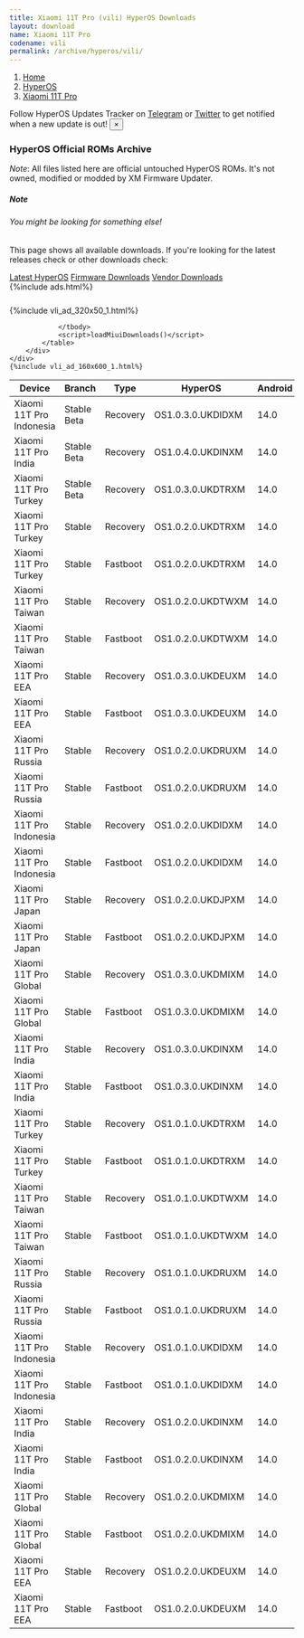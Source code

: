 ```yaml
---
title: Xiaomi 11T Pro (vili) HyperOS Downloads
layout: download
name: Xiaomi 11T Pro
codename: vili
permalink: /archive/hyperos/vili/
---
```

<nav aria-label="breadcrumb">
    <ol class="breadcrumb">
        <li class="breadcrumb-item"><a href="/">Home</a></li>
        <li class="breadcrumb-item"><a href="/hyperos/">HyperOS</a></li>
        <li class="breadcrumb-item active" aria-current="page"><a href="/hyperos/vili/">Xiaomi 11T Pro</a></li>
    </ol>
</nav>
<div class="alert alert-primary alert-dismissible fade show" role="alert">
    Follow HyperOS Updates Tracker on <a href="https://t.me/MIUIUpdatesTracker" class="alert-link">Telegram</a>
     or <a href="https://twitter.com/MiFwUpdater" class="alert-link">Twitter</a> to get notified when a new update is out!
    <button type="button" class="close" data-dismiss="alert" aria-label="Close">
        <span aria-hidden="true">&times;</span>
    </button>
</div>

### HyperOS Official ROMs Archive
*Note*: All files listed here are official untouched HyperOS ROMs. It's not owned, modified or modded by XM Firmware Updater.
<div class="card">
  <div class="card-body">
    <h5 class="card-title">Note</h5>
    <h6 class="card-subtitle mb-2 text-muted">You might be looking for something else!</h6>
    <p class="card-text">This page shows all available downloads.
     If you're looking for the latest releases check or other downloads check:</p>
    <a href="/hyperos/vili/" class="card-link">Latest HyperOS</a>
    <a href="/firmware/vili/" class="card-link">Firmware Downloads</a>
    <a href="/vendor/vili/" class="card-link">Vendor Downloads</a>
  </div>
</div>
{%include ads.html%}
<div class="row justify-content-center">
    <div class="col-10">
        <div class="table-responsive-md" style="margin-top: 25px;">
            {%include vli_ad_320x50_1.html%}
            <table id="miui" class="display dt-responsive nowrap compact table table-striped table-hover table-sm">
                <thead class="thead-dark">
                    <tr>
                        <th data-ref="device">Device</th>
                        <th data-ref="branch">Branch</th>
                        <th data-ref="type">Type</th>
                        <th data-ref="miui">HyperOS</th>
                        <th data-ref="android">Android</th>
                        <th data-ref="size">Size</th>
                        <th data-ref="size">Date</th>
                        <th data-ref="link">Link</th>
                    </tr>
                </thead>
                <tbody>
                <tr><td>Xiaomi 11T Pro Indonesia</td><td>Stable Beta</td><td>Recovery</td><td>OS1.0.3.0.UKDIDXM</td><td>14.0</td><td>5.0 GB</td><td>2024-08-02</td><td><a href="/hyperos/vili/stable beta/OS1.0.3.0.UKDIDXM/">Download</a></td></tr>
<tr><td>Xiaomi 11T Pro India</td><td>Stable Beta</td><td>Recovery</td><td>OS1.0.4.0.UKDINXM</td><td>14.0</td><td>5.0 GB</td><td>2024-08-02</td><td><a href="/hyperos/vili/stable beta/OS1.0.4.0.UKDINXM/">Download</a></td></tr>
<tr><td>Xiaomi 11T Pro Turkey</td><td>Stable Beta</td><td>Recovery</td><td>OS1.0.3.0.UKDTRXM</td><td>14.0</td><td>5.0 GB</td><td>2024-08-02</td><td><a href="/hyperos/vili/stable beta/OS1.0.3.0.UKDTRXM/">Download</a></td></tr>
<tr><td>Xiaomi 11T Pro Turkey</td><td>Stable</td><td>Recovery</td><td>OS1.0.2.0.UKDTRXM</td><td>14.0</td><td>5.0 GB</td><td>2024-07-16</td><td><a href="/hyperos/vili/stable/OS1.0.2.0.UKDTRXM/">Download</a></td></tr>
<tr><td>Xiaomi 11T Pro Turkey</td><td>Stable</td><td>Fastboot</td><td>OS1.0.2.0.UKDTRXM</td><td>14.0</td><td>6.4 GB</td><td>2024-07-01</td><td><a href="/hyperos/vili/stable/OS1.0.2.0.UKDTRXM/">Download</a></td></tr>
<tr><td>Xiaomi 11T Pro Taiwan</td><td>Stable</td><td>Recovery</td><td>OS1.0.2.0.UKDTWXM</td><td>14.0</td><td>4.9 GB</td><td>2024-07-16</td><td><a href="/hyperos/vili/stable/OS1.0.2.0.UKDTWXM/">Download</a></td></tr>
<tr><td>Xiaomi 11T Pro Taiwan</td><td>Stable</td><td>Fastboot</td><td>OS1.0.2.0.UKDTWXM</td><td>14.0</td><td>5.7 GB</td><td>2024-07-01</td><td><a href="/hyperos/vili/stable/OS1.0.2.0.UKDTWXM/">Download</a></td></tr>
<tr><td>Xiaomi 11T Pro EEA</td><td>Stable</td><td>Recovery</td><td>OS1.0.3.0.UKDEUXM</td><td>14.0</td><td>5.2 GB</td><td>2024-07-10</td><td><a href="/hyperos/vili/stable/OS1.0.3.0.UKDEUXM/">Download</a></td></tr>
<tr><td>Xiaomi 11T Pro EEA</td><td>Stable</td><td>Fastboot</td><td>OS1.0.3.0.UKDEUXM</td><td>14.0</td><td>6.5 GB</td><td>2024-06-25</td><td><a href="/hyperos/vili/stable/OS1.0.3.0.UKDEUXM/">Download</a></td></tr>
<tr><td>Xiaomi 11T Pro Russia</td><td>Stable</td><td>Recovery</td><td>OS1.0.2.0.UKDRUXM</td><td>14.0</td><td>5.0 GB</td><td>2024-07-09</td><td><a href="/hyperos/vili/stable/OS1.0.2.0.UKDRUXM/">Download</a></td></tr>
<tr><td>Xiaomi 11T Pro Russia</td><td>Stable</td><td>Fastboot</td><td>OS1.0.2.0.UKDRUXM</td><td>14.0</td><td>6.3 GB</td><td>2024-06-25</td><td><a href="/hyperos/vili/stable/OS1.0.2.0.UKDRUXM/">Download</a></td></tr>
<tr><td>Xiaomi 11T Pro Indonesia</td><td>Stable</td><td>Recovery</td><td>OS1.0.2.0.UKDIDXM</td><td>14.0</td><td>5.0 GB</td><td>2024-07-09</td><td><a href="/hyperos/vili/stable/OS1.0.2.0.UKDIDXM/">Download</a></td></tr>
<tr><td>Xiaomi 11T Pro Indonesia</td><td>Stable</td><td>Fastboot</td><td>OS1.0.2.0.UKDIDXM</td><td>14.0</td><td>6.5 GB</td><td>2024-06-25</td><td><a href="/hyperos/vili/stable/OS1.0.2.0.UKDIDXM/">Download</a></td></tr>
<tr><td>Xiaomi 11T Pro Japan</td><td>Stable</td><td>Recovery</td><td>OS1.0.2.0.UKDJPXM</td><td>14.0</td><td>4.9 GB</td><td>2024-07-09</td><td><a href="/hyperos/vili/stable/OS1.0.2.0.UKDJPXM/">Download</a></td></tr>
<tr><td>Xiaomi 11T Pro Japan</td><td>Stable</td><td>Fastboot</td><td>OS1.0.2.0.UKDJPXM</td><td>14.0</td><td>6.3 GB</td><td>2024-06-25</td><td><a href="/hyperos/vili/stable/OS1.0.2.0.UKDJPXM/">Download</a></td></tr>
<tr><td>Xiaomi 11T Pro Global</td><td>Stable</td><td>Recovery</td><td>OS1.0.3.0.UKDMIXM</td><td>14.0</td><td>5.2 GB</td><td>2024-07-08</td><td><a href="/hyperos/vili/stable/OS1.0.3.0.UKDMIXM/">Download</a></td></tr>
<tr><td>Xiaomi 11T Pro Global</td><td>Stable</td><td>Fastboot</td><td>OS1.0.3.0.UKDMIXM</td><td>14.0</td><td>6.7 GB</td><td>2024-06-18</td><td><a href="/hyperos/vili/stable/OS1.0.3.0.UKDMIXM/">Download</a></td></tr>
<tr><td>Xiaomi 11T Pro India</td><td>Stable</td><td>Recovery</td><td>OS1.0.3.0.UKDINXM</td><td>14.0</td><td>5.0 GB</td><td>2024-07-02</td><td><a href="/hyperos/vili/stable/OS1.0.3.0.UKDINXM/">Download</a></td></tr>
<tr><td>Xiaomi 11T Pro India</td><td>Stable</td><td>Fastboot</td><td>OS1.0.3.0.UKDINXM</td><td>14.0</td><td>5.8 GB</td><td>2024-06-18</td><td><a href="/hyperos/vili/stable/OS1.0.3.0.UKDINXM/">Download</a></td></tr>
<tr><td>Xiaomi 11T Pro Turkey</td><td>Stable</td><td>Recovery</td><td>OS1.0.1.0.UKDTRXM</td><td>14.0</td><td>5.2 GB</td><td>2024-05-17</td><td><a href="/hyperos/vili/stable/OS1.0.1.0.UKDTRXM/">Download</a></td></tr>
<tr><td>Xiaomi 11T Pro Turkey</td><td>Stable</td><td>Fastboot</td><td>OS1.0.1.0.UKDTRXM</td><td>14.0</td><td>6.4 GB</td><td>2024-05-09</td><td><a href="/hyperos/vili/stable/OS1.0.1.0.UKDTRXM/">Download</a></td></tr>
<tr><td>Xiaomi 11T Pro Taiwan</td><td>Stable</td><td>Recovery</td><td>OS1.0.1.0.UKDTWXM</td><td>14.0</td><td>4.9 GB</td><td>2024-05-17</td><td><a href="/hyperos/vili/stable/OS1.0.1.0.UKDTWXM/">Download</a></td></tr>
<tr><td>Xiaomi 11T Pro Taiwan</td><td>Stable</td><td>Fastboot</td><td>OS1.0.1.0.UKDTWXM</td><td>14.0</td><td>5.7 GB</td><td>2024-05-10</td><td><a href="/hyperos/vili/stable/OS1.0.1.0.UKDTWXM/">Download</a></td></tr>
<tr><td>Xiaomi 11T Pro Russia</td><td>Stable</td><td>Recovery</td><td>OS1.0.1.0.UKDRUXM</td><td>14.0</td><td>5.0 GB</td><td>2024-05-14</td><td><a href="/hyperos/vili/stable/OS1.0.1.0.UKDRUXM/">Download</a></td></tr>
<tr><td>Xiaomi 11T Pro Russia</td><td>Stable</td><td>Fastboot</td><td>OS1.0.1.0.UKDRUXM</td><td>14.0</td><td>6.3 GB</td><td>2024-04-30</td><td><a href="/hyperos/vili/stable/OS1.0.1.0.UKDRUXM/">Download</a></td></tr>
<tr><td>Xiaomi 11T Pro Indonesia</td><td>Stable</td><td>Recovery</td><td>OS1.0.1.0.UKDIDXM</td><td>14.0</td><td>5.0 GB</td><td>2024-05-14</td><td><a href="/hyperos/vili/stable/OS1.0.1.0.UKDIDXM/">Download</a></td></tr>
<tr><td>Xiaomi 11T Pro Indonesia</td><td>Stable</td><td>Fastboot</td><td>OS1.0.1.0.UKDIDXM</td><td>14.0</td><td>6.5 GB</td><td>2024-04-30</td><td><a href="/hyperos/vili/stable/OS1.0.1.0.UKDIDXM/">Download</a></td></tr>
<tr><td>Xiaomi 11T Pro India</td><td>Stable</td><td>Recovery</td><td>OS1.0.2.0.UKDINXM</td><td>14.0</td><td>5.2 GB</td><td>2024-05-06</td><td><a href="/hyperos/vili/stable/OS1.0.2.0.UKDINXM/">Download</a></td></tr>
<tr><td>Xiaomi 11T Pro India</td><td>Stable</td><td>Fastboot</td><td>OS1.0.2.0.UKDINXM</td><td>14.0</td><td>5.9 GB</td><td>2024-04-23</td><td><a href="/hyperos/vili/stable/OS1.0.2.0.UKDINXM/">Download</a></td></tr>
<tr><td>Xiaomi 11T Pro Global</td><td>Stable</td><td>Recovery</td><td>OS1.0.2.0.UKDMIXM</td><td>14.0</td><td>5.3 GB</td><td>2024-05-06</td><td><a href="/hyperos/vili/stable/OS1.0.2.0.UKDMIXM/">Download</a></td></tr>
<tr><td>Xiaomi 11T Pro Global</td><td>Stable</td><td>Fastboot</td><td>OS1.0.2.0.UKDMIXM</td><td>14.0</td><td>6.7 GB</td><td>2024-04-22</td><td><a href="/hyperos/vili/stable/OS1.0.2.0.UKDMIXM/">Download</a></td></tr>
<tr><td>Xiaomi 11T Pro EEA</td><td>Stable</td><td>Recovery</td><td>OS1.0.2.0.UKDEUXM</td><td>14.0</td><td>5.2 GB</td><td>2024-04-26</td><td><a href="/hyperos/vili/stable/OS1.0.2.0.UKDEUXM/">Download</a></td></tr>
<tr><td>Xiaomi 11T Pro EEA</td><td>Stable</td><td>Fastboot</td><td>OS1.0.2.0.UKDEUXM</td><td>14.0</td><td>6.5 GB</td><td>2024-04-22</td><td><a href="/hyperos/vili/stable/OS1.0.2.0.UKDEUXM/">Download</a></td></tr>

                </tbody>
                <script>loadMiuiDownloads()</script>
            </table>
        </div>
    </div>
    {%include vli_ad_160x600_1.html%}
</div>
